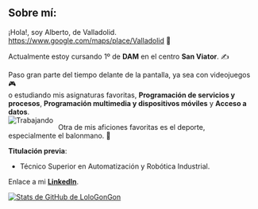 <!--
**LoloGonGon/LoloGonGon** is a ✨ _special_ ✨ repository because its `README.md` (this file) appears on your GitHub profile.
-->
## Sobre mí:
¡Hola!, soy Alberto, de Valladolid.  
https://www.google.com/maps/place/Valladolid 📍  
  
Actualmente estoy cursando 1º de **DAM** en el centro **San Viator**. ✍  
  
Paso gran parte del tiempo delante de la pantalla, ya sea con videojuegos 🎮  
o estudiando mis asignaturas favoritas, **Programación de servicios y procesos**, **Programación multimedia y dispositivos móviles** y **Acceso a datos**.  
<img src="https://www.laguiadelvaron.com/wp-content/uploads/2020/12/chico-del-pulgar-arriba-trabaja-en-facebook-www.laguiadelvaron-1.gif"
     alt="Trabajando"
     style="float: left; margin-right: 10px;" />  

Otra de mis aficiones favoritas es el deporte,  
especialmente el balonmano. 🤾‍  

**Titulación previa**:
* Técnico Superior en Automatización y Robótica Industrial.  
  
Enlace a mi [**LinkedIn**](https://www.linkedin.com/in/alberto-gonz%C3%A1lez-gonz%C3%A1lez-b8a4a0216/).  

[![Stats de GitHub de LoloGonGon](https://github-readme-stats.vercel.app/api?username=LoloGonGon&show_icons=true&theme=radical)](https://github.com/LoloGonGon/github-readme-stats)
